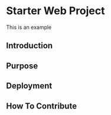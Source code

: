# Starter Web Project

This is an example

## Introduction

## Purpose

## Deployment

## How To Contribute